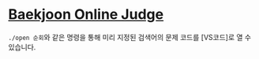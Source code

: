 # [Baekjoon Online Judge]

`./open 순회`와 같은 명령을 통해 미리 지정된 검색어의 문제 코드를 [VS코드]로 열 수 있습니다.

[baekjoon online judge]: https://www.acmicpc.net/
